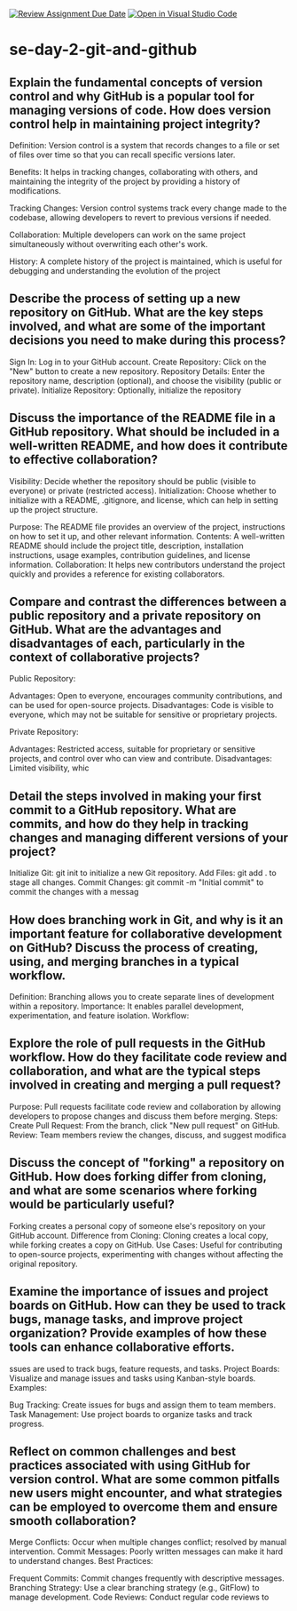[![Review Assignment Due Date](https://classroom.github.com/assets/deadline-readme-button-22041afd0340ce965d47ae6ef1cefeee28c7c493a6346c4f15d667ab976d596c.svg)](https://classroom.github.com/a/8wgCKhpZ)
[![Open in Visual Studio Code](https://classroom.github.com/assets/open-in-vscode-2e0aaae1b6195c2367325f4f02e2d04e9abb55f0b24a779b69b11b9e10269abc.svg)](https://classroom.github.com/online_ide?assignment_repo_id=18478701&assignment_repo_type=AssignmentRepo)
# se-day-2-git-and-github
## Explain the fundamental concepts of version control and why GitHub is a popular tool for managing versions of code. How does version control help in maintaining project integrity?

Definition: Version control is a system that records changes to a file or set of files over time so that you can recall specific versions later.

Benefits: It helps in tracking changes, collaborating with others, and maintaining the integrity of the project by providing a history of modifications.

Tracking Changes: Version control systems track every change made to the codebase, allowing developers to revert to previous versions if needed.

Collaboration: Multiple developers can work on the same project simultaneously without overwriting each other's work.

History: A complete history of the project is maintained, which is useful for debugging and understanding the evolution of the project

## Describe the process of setting up a new repository on GitHub. What are the key steps involved, and what are some of the important decisions you need to make during this process?

Sign In: Log in to your GitHub account.
Create Repository: Click on the "New" button to create a new repository.
Repository Details: Enter the repository name, description (optional), and choose the visibility (public or private).
Initialize Repository: Optionally, initialize the repository 

## Discuss the importance of the README file in a GitHub repository. What should be included in a well-written README, and how does it contribute to effective collaboration?

Visibility: Decide whether the repository should be public (visible to everyone) or private (restricted access).
Initialization: Choose whether to initialize with a README, .gitignore, and license, which can help in setting up the project structure.

Purpose: The README file provides an overview of the project, instructions on how to set it up, and other relevant information.
Contents: A well-written README should include the project title, description, installation instructions, usage examples, contribution guidelines, and license information.
Collaboration: It helps new contributors understand the project quickly and provides a reference for existing collaborators.

## Compare and contrast the differences between a public repository and a private repository on GitHub. What are the advantages and disadvantages of each, particularly in the context of collaborative projects?

Public Repository:

Advantages: Open to everyone, encourages community contributions, and can be used for open-source projects.
Disadvantages: Code is visible to everyone, which may not be suitable for sensitive or proprietary projects.

Private Repository:

Advantages: Restricted access, suitable for proprietary or sensitive projects, and control over who can view and contribute.
Disadvantages: Limited visibility, whic

## Detail the steps involved in making your first commit to a GitHub repository. What are commits, and how do they help in tracking changes and managing different versions of your project?

Initialize Git: git init to initialize a new Git repository.
Add Files: git add . to stage all changes.
Commit Changes: git commit -m "Initial commit" to commit the changes with a messag

## How does branching work in Git, and why is it an important feature for collaborative development on GitHub? Discuss the process of creating, using, and merging branches in a typical workflow.
Definition: Branching allows you to create separate lines of development within a repository.
Importance: It enables parallel development, experimentation, and feature isolation.
Workflow:

## Explore the role of pull requests in the GitHub workflow. How do they facilitate code review and collaboration, and what are the typical steps involved in creating and merging a pull request?

Purpose: Pull requests facilitate code review and collaboration by allowing developers to propose changes and discuss them before merging.
Steps:
Create Pull Request: From the branch, click "New pull request" on GitHub.
Review: Team members review the changes, discuss, and suggest modifica

## Discuss the concept of "forking" a repository on GitHub. How does forking differ from cloning, and what are some scenarios where forking would be particularly useful?

Forking creates a personal copy of someone else's repository on your GitHub account.
Difference from Cloning: Cloning creates a local copy, while forking creates a copy on GitHub.
Use Cases: Useful for contributing to open-source projects, experimenting with changes without affecting the original repository.

## Examine the importance of issues and project boards on GitHub. How can they be used to track bugs, manage tasks, and improve project organization? Provide examples of how these tools can enhance collaborative efforts.

ssues are used to track bugs, feature requests, and tasks.
Project Boards: Visualize and manage issues and tasks using Kanban-style boards.
Examples:

Bug Tracking: Create issues for bugs and assign them to team members.
Task Management: Use project boards to organize tasks and track progress.

## Reflect on common challenges and best practices associated with using GitHub for version control. What are some common pitfalls new users might encounter, and what strategies can be employed to overcome them and ensure smooth collaboration?

Merge Conflicts: Occur when multiple changes conflict; resolved by manual intervention.
Commit Messages: Poorly written messages can make it hard to understand changes.
Best Practices:

Frequent Commits: Commit changes frequently with descriptive messages.
Branching Strategy: Use a clear branching strategy (e.g., GitFlow) to manage development.
Code Reviews: Conduct regular code reviews to